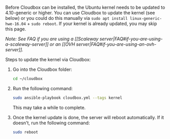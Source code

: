 Before Cloudbox can be installed, the Ubuntu kernel needs to be updated to 4.10-generic or higher. You can use Cloudbox to update the kernel (see below) or you could do this manually via `sudo apt install linux-generic-hwe-16.04` + `sudo reboot`. If your kernel is already updated, you may skip this page.

_Note: See FAQ if you are using a [[Scaleway server|FAQ#if-you-are-using-a-scaleway-server]] or an [[OVH server|FAQ#if-you-are-using-an-ovh-server]]._

Steps to update the kernel via Cloudbox:

1. Go into the Cloudbox folder:

    ```bash
    cd ~/cloudbox
    ```

3. Run the following command:

    ```bash
    sudo ansible-playbook cloudbox.yml --tags kernel
    ```
   This may take a while to complete.

4. Once the kernel update is done, the server will reboot automatically. If it doesn't, run the following command:

    ```bash
    sudo reboot
     ```
